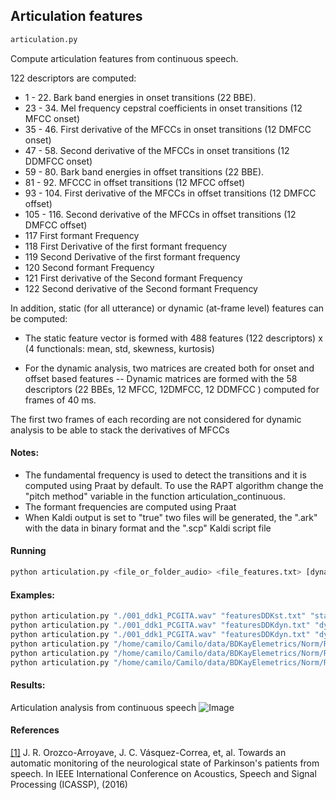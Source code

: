 ## Articulation features

```sh
articulation.py
```
Compute articulation features from continuous speech.

122 descriptors are computed:

- 1 - 22. Bark band energies in onset transitions (22 BBE).
- 23 - 34. Mel frequency cepstral coefficients in onset transitions (12 MFCC onset)
- 35 - 46. First derivative of the MFCCs in onset transitions (12 DMFCC onset)
- 47 - 58. Second derivative of the MFCCs in onset transitions (12 DDMFCC onset)
- 59 - 80. Bark band energies in offset transitions (22 BBE).
- 81 - 92. MFCCC in offset transitions (12 MFCC offset)
- 93 - 104. First derivative of the MFCCs in offset transitions (12 DMFCC offset)
- 105 - 116. Second derivative of the MFCCs in offset transitions (12 DMFCC offset)
- 117 First formant Frequency
- 118 First Derivative of the first formant frequency
- 119 Second Derivative of the first formant frequency
- 120 Second formant Frequency
- 121 First derivative of the Second formant Frequency
- 122 Second derivative of the Second formant Frequency

In addition, static (for all utterance) or dynamic (at-frame level) features can be computed:

- The static feature vector is formed with 488 features (122 descriptors) x (4 functionals: mean, std, skewness, kurtosis)

- For the dynamic analysis, two matrices are created both for onset and offset based features
-- Dynamic matrices are formed with the 58 descriptors (22 BBEs, 12 MFCC, 12DMFCC, 12 DDMFCC ) computed for frames of 40 ms.

The first two frames of each recording are not considered for dynamic analysis to be able to stack the derivatives of MFCCs

#### Notes:
- The fundamental frequency is used to detect the transitions and it is computed using Praat by default. To use the RAPT algorithm change the "pitch method" variable in the function articulation_continuous.
- The formant frequencies are computed using Praat
- When Kaldi output is set to "true" two files will be generated, the ".ark" with the data in binary format and the ".scp" Kaldi script file

#### Running
```sh
python articulation.py <file_or_folder_audio> <file_features.txt> [dynamic_or_static (default static)] [plots (true or false) (default false)]
```

#### Examples:

```sh
python articulation.py "./001_ddk1_PCGITA.wav" "featuresDDKst.txt" "static" "true"
python articulation.py "./001_ddk1_PCGITA.wav" "featuresDDKdyn.txt" "dynamic" "true"
python articulation.py "./001_ddk1_PCGITA.wav" "featuresDDKdyn.txt" "dynamic" "true" "true"
python articulation.py "/home/camilo/Camilo/data/BDKayElemetrics/Norm/Rainbow/" "featuresDDKdynFolder.txt" "dynamic" "false"
python articulation.py "/home/camilo/Camilo/data/BDKayElemetrics/Norm/Rainbow/" "featuresDDKstatFolder.txt" "static" "false"
python articulation.py "/home/camilo/Camilo/data/BDKayElemetrics/Norm/Rainbow/" "featuresDDKstatFolder.txt" "dynamic" "false" "true"
```
#### Results:

Articulation analysis from continuous speech
![Image](https://github.com/jcvasquezc/DisVoice/blob/master/images/articulation_continuousFormants.png?raw=True)

#### References

[[1]](http://ieeexplore.ieee.org/abstract/document/7472927/) J. R. Orozco-Arroyave, J. C. Vásquez-Correa, et, al. Towards an automatic monitoring of the neurological state of Parkinson's patients from speech. In IEEE International Conference on Acoustics, Speech and Signal Processing (ICASSP), (2016)
